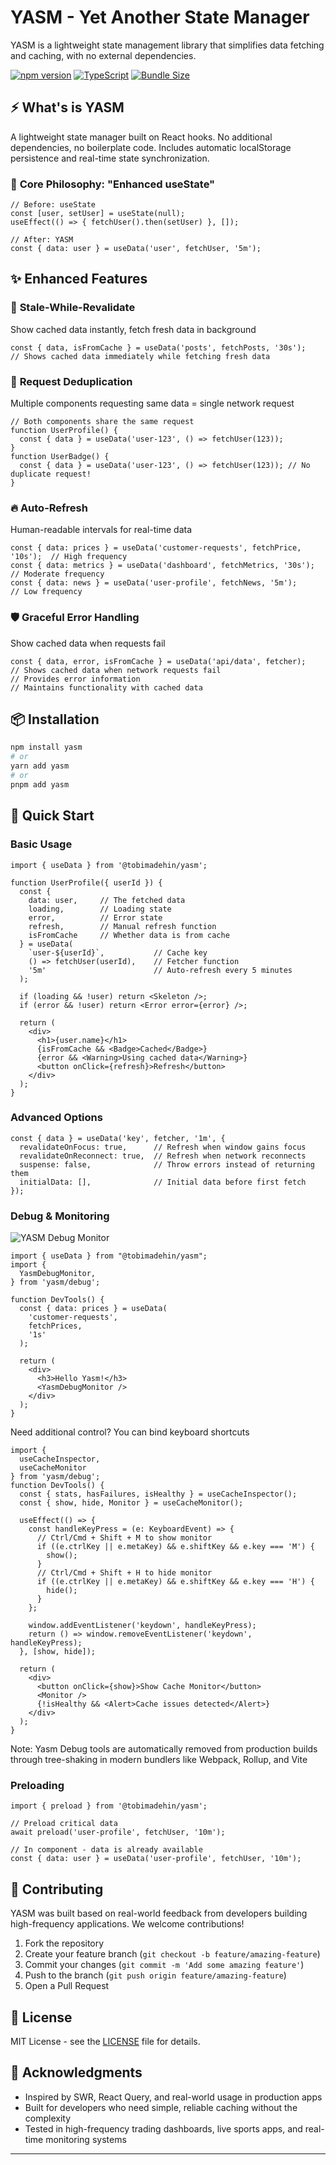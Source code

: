 # YASM - Yet Another State Manager

YASM is a lightweight state management library that simplifies data fetching and caching, with no external dependencies.

[![npm version](https://badge.fury.io/js/%40tobimadehin%2Fyasm.svg)](https://badge.fury.io/js/%40tobimadehin%2Fyasm)
[![TypeScript](https://img.shields.io/badge/%3C%2F%3E-TypeScript-%230074c1.svg)](http://www.typescriptlang.org/)
[![Bundle Size](https://img.shields.io/bundlephobia/minzip/@tobimadehin/yasm)](https://bundlephobia.com/package/@tobimadehin/yasm)

## ⚡ What's is YASM

A lightweight state manager built on React hooks. No additional dependencies, no boilerplate code. Includes automatic localStorage persistence and real-time state synchronization.

### 🎯 **Core Philosophy: "Enhanced useState"**

```tsx
// Before: useState
const [user, setUser] = useState(null);
useEffect(() => { fetchUser().then(setUser) }, []);

// After: YASM
const { data: user } = useData('user', fetchUser, '5m');
```

## ✨ **Enhanced Features**

### 🔄 **Stale-While-Revalidate**
Show cached data instantly, fetch fresh data in background
```tsx
const { data, isFromCache } = useData('posts', fetchPosts, '30s');
// Shows cached data immediately while fetching fresh data
```

### 🎯 **Request Deduplication**
Multiple components requesting same data = single network request
```tsx
// Both components share the same request
function UserProfile() {
  const { data } = useData('user-123', () => fetchUser(123));
}
function UserBadge() {
  const { data } = useData('user-123', () => fetchUser(123)); // No duplicate request!
}
```


### 🔥 **Auto-Refresh**
Human-readable intervals for real-time data
```tsx
const { data: prices } = useData('customer-requests', fetchPrice, '10s');  // High frequency
const { data: metrics } = useData('dashboard', fetchMetrics, '30s');  // Moderate frequency
const { data: news } = useData('user-profile', fetchNews, '5m');           // Low frequency
```

### 🛡️ **Graceful Error Handling**
Show cached data when requests fail
```tsx
const { data, error, isFromCache } = useData('api/data', fetcher);
// Shows cached data when network requests fail
// Provides error information
// Maintains functionality with cached data
```



## 📦 **Installation**

```bash
npm install yasm
# or
yarn add yasm
# or
pnpm add yasm
```

## 🚀 **Quick Start**

### Basic Usage
```tsx
import { useData } from '@tobimadehin/yasm';

function UserProfile({ userId }) {
  const { 
    data: user,     // The fetched data
    loading,        // Loading state
    error,          // Error state  
    refresh,        // Manual refresh function
    isFromCache     // Whether data is from cache
  } = useData(
    `user-${userId}`,           // Cache key
    () => fetchUser(userId),    // Fetcher function
    '5m'                        // Auto-refresh every 5 minutes
  );

  if (loading && !user) return <Skeleton />;
  if (error && !user) return <Error error={error} />;
  
  return (
    <div>
      <h1>{user.name}</h1>
      {isFromCache && <Badge>Cached</Badge>}
      {error && <Warning>Using cached data</Warning>}
      <button onClick={refresh}>Refresh</button>
    </div>
  );
}
```

### Advanced Options
```tsx
const { data } = useData('key', fetcher, '1m', {
  revalidateOnFocus: true,      // Refresh when window gains focus
  revalidateOnReconnect: true,  // Refresh when network reconnects
  suspense: false,              // Throw errors instead of returning them
  initialData: [],              // Initial data before first fetch
});
```


### Debug & Monitoring
![YASM Debug Monitor](monitor.gif)

```tsx
import { useData } from "@tobimadehin/yasm";
import { 
  YasmDebugMonitor, 
} from 'yasm/debug';

function DevTools() {
  const { data: prices } = useData(
    'customer-requests',
    fetchPrices,
    '1s'
  );

  return (
    <div>
      <h3>Hello Yasm!</h3>
      <YasmDebugMonitor />
    </div>
  );
}
```

Need additional control? You can bind keyboard shortcuts

```tsx
import { 
  useCacheInspector,
  useCacheMonitor 
} from 'yasm/debug';
function DevTools() {
  const { stats, hasFailures, isHealthy } = useCacheInspector();
  const { show, hide, Monitor } = useCacheMonitor();

  useEffect(() => {
    const handleKeyPress = (e: KeyboardEvent) => {
      // Ctrl/Cmd + Shift + M to show monitor
      if ((e.ctrlKey || e.metaKey) && e.shiftKey && e.key === 'M') {
        show();
      }
      // Ctrl/Cmd + Shift + H to hide monitor
      if ((e.ctrlKey || e.metaKey) && e.shiftKey && e.key === 'H') {
        hide();
      }
    };

    window.addEventListener('keydown', handleKeyPress);
    return () => window.removeEventListener('keydown', handleKeyPress);
  }, [show, hide]);

  return (
    <div>
      <button onClick={show}>Show Cache Monitor</button>
      <Monitor />
      {!isHealthy && <Alert>Cache issues detected</Alert>}
    </div>
  );
}
```
Note: Yasm Debug tools are automatically removed from production builds through tree-shaking in modern bundlers like Webpack, Rollup, and Vite

### Preloading
```tsx
import { preload } from '@tobimadehin/yasm';

// Preload critical data
await preload('user-profile', fetchUser, '10m');

// In component - data is already available
const { data: user } = useData('user-profile', fetchUser, '10m');
```


## 🤝 **Contributing**

YASM was built based on real-world feedback from developers building high-frequency applications. We welcome contributions!

1. Fork the repository
2. Create your feature branch (`git checkout -b feature/amazing-feature`)
3. Commit your changes (`git commit -m 'Add some amazing feature'`)
4. Push to the branch (`git push origin feature/amazing-feature`)
5. Open a Pull Request

## 📄 **License**

MIT License - see the [LICENSE](LICENSE) file for details.

## 🙏 **Acknowledgments**

- Inspired by SWR, React Query, and real-world usage in production apps
- Built for developers who need simple, reliable caching without the complexity
- Tested in high-frequency trading dashboards, live sports apps, and real-time monitoring systems

---
